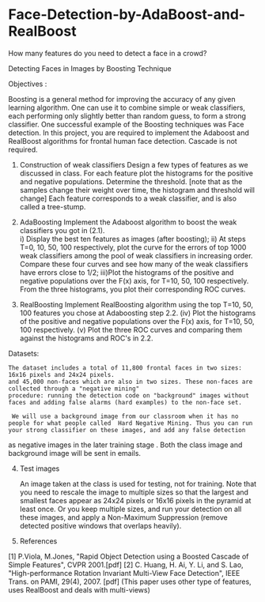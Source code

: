 # Face-Detection-by-AdaBoost-and-RealBoost
How many features do you need to detect a face in a crowd?

Detecting Faces in Images by Boosting Technique
 
Objectives : 

Boosting is a general method for improving the accuracy of any given learning algorithm. One can use it to combine simple or weak classifiers, each performing only slightly better than random guess,  to form a strong classifier. One successful example of the Boosting techniques was Face detection. In this project, you are required to implement the Adaboost and RealBoost algorithms for  frontal human face detection. Cascade is not required. 

1. Construction of weak classifiers
    Design a few types of features as we discussed in class.
    For each feature plot the histograms for the positive and negative populations. Determine the threshold.
     [note that as the samples change their weight over time, the histogram and threshold will change] 
    Each feature corresponds to a weak classifier, and is also called a tree-stump. 

2. AdaBoosting
    Implement the Adaboost algorithm  to boost the weak classifiers you got in (2.1).  
    i)  Display the best ten features as images (after boosting);
    ii) At steps T=0, 10, 50, 100 respectively, plot the curve for the errors of  top 1000 weak classifiers among the pool of weak classifiers in increasing order.  
        Compare these four curves  and see how many of the weak classifiers have errors close to 1/2;
    iii)Plot the histograms of the  positive and negative populations over the F(x) axis, for T=10, 50, 100 respectively.
        From the three histograms, you plot their corresponding ROC curves.

3. RealBoosting
    Implement RealBoosting algorithm using the top T=10, 50, 100 features you chose at Adaboosting step 2.2.
   (iv) Plot the histograms of the positive and negative populations over the F(x) axis, for T=10, 50, 100 respectively. 
   (v)  Plot the three ROC curves and comparing them against the histograms and  ROC's in 2.2.

Datasets:

    The dataset includes a total of 11,800 frontal faces in two sizes: 16x16 pixels and 24x24 pixels.
    and 45,000 non-faces which are also in two sizes. These non-faces are collected through a "negative mining"
    procedure: running the detection code on "background" images without faces and adding false alarms (hard examples) to the non-face set.
   
     We will use a background image from our classroom when it has no people for what people called  Hard Negative Mining. Thus you can run your strong classifier on these images, and add any false detection
  as negative images in the later training stage .  Both the class image and background image will be sent in emails.

4. Test images
     
   An image taken at the class is used for testing, not for training.   Note that  you need to rescale the image to multiple sizes so that the largest and smallest faces
   appear as 24x24 pixels or 16x16 pixels in the pyramid at least once. Or you keep multiple sizes, and run your detection on all these images, and apply a 
   Non-Maximum Suppression (remove detected positive windows that overlaps heavily). 

5. References

  [1] P.Viola, M.Jones, "Rapid Object Detection using a Boosted Cascade of Simple Features", CVPR 2001.[pdf]
  [2] C. Huang, H. Ai, Y. Li, and S. Lao, "High-performance Rotation Invariant Multi-View Face Detection", IEEE Trans. on PAMI, 29(4), 2007. [pdf]
      (This paper uses other type of features, uses RealBoost and deals with multi-views)
     

